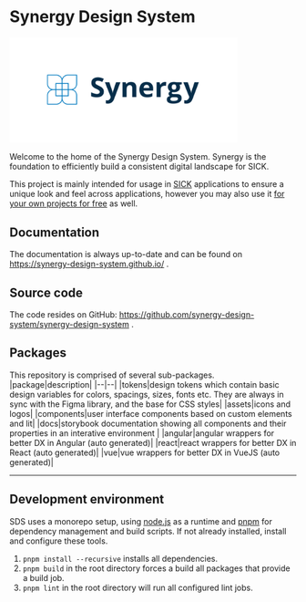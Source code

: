 # Synergy Design System

<picture>
  <source media="(prefers-color-scheme: dark)" srcset="./packages/docs/public/synergy_logo_dark.png" width="400">
  <img alt="Logo" src="./packages/docs/public/synergy_logo_light.png" width="400">
</picture>

Welcome to the home of the Synergy Design System. Synergy is the foundation to efficiently build a consistent digital landscape for SICK.

This project is mainly intended for usage in [SICK](https://www.sick.com) applications to ensure a unique look and feel across applications, however you may also use it [for your own projects for free](./LICENSE) as well.

## Documentation

The documentation is always up-to-date and can be found on https://synergy-design-system.github.io/ .

## Source code

The code resides on GitHub: https://github.com/synergy-design-system/synergy-design-system .

## Packages

This repository is comprised of several sub-packages.
|package|description|
|--|--|
|tokens|design tokens which contain basic design variables for colors, spacings, sizes, fonts etc. They are always in sync with the Figma library, and the base for CSS styles|
|assets|icons and logos|
|components|user interface components based on custom elements and lit|
|docs|storybook documentation showing all components and their properties in an interative environment |
|angular|angular wrappers for better DX in Angular (auto generated)|
|react|react wrappers for better DX in React (auto generated)|
|vue|vue wrappers for better DX in VueJS (auto generated)|

---

## Development environment

SDS uses a monorepo setup, using [node.js](https://nodejs.org) as a runtime and [pnpm](https://pnpm.io) for dependency management and build scripts. If not already installed, install and configure these tools.

1. `pnpm install --recursive` installs all dependencies.
2. `pnpm build` in the root directory forces a build all packages that provide a build job.
3. `pnpm lint` in the root directory will run all configured lint jobs.
